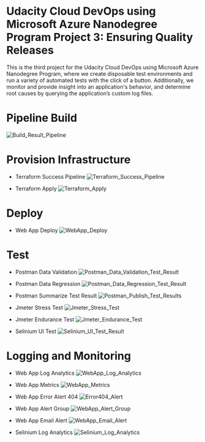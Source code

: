 # Udacity Cloud DevOps using Microsoft Azure Nanodegree Program Project 3: Ensuring Quality Releases

This is the third project for the Udacity Cloud DevOps using Microsoft Azure Nanodegree Program, where we create disposable test environments and run a variety of automated tests with the click of a button. Additionally, we monitor and provide insight into an application's behavior, and determine root causes by querying the application’s custom log files.

# Pipeline Build

![Build_Result_Pipeline](https://github.com/hakimuddin53/cd1807-Project-Ensuring-Quality-Releases/assets/80934027/fb3a9994-1beb-4d29-8a07-975b00932595)


# Provision Infrastructure 

* Terraform Success Pipeline
![Terraform_Success_Pipeline](https://github.com/hakimuddin53/cd1807-Project-Ensuring-Quality-Releases/assets/80934027/62392d49-4f77-48d4-a10f-27b8dcfb22e6)

* Terraform Apply
![Terraform_Apply](https://github.com/hakimuddin53/cd1807-Project-Ensuring-Quality-Releases/assets/80934027/61fa942c-e6c3-4be8-a619-81576e531625)

# Deploy 

* Web App Deploy
![WebApp_Deploy](https://github.com/hakimuddin53/cd1807-Project-Ensuring-Quality-Releases/assets/80934027/442ac0d2-67db-4594-8880-b82cced643cc)

# Test

* Postman Data Validation
![Postman_Data_Validation_Test_Result](https://github.com/hakimuddin53/cd1807-Project-Ensuring-Quality-Releases/assets/80934027/4c1a8628-c38b-4d12-96d3-19889dd09646)

* Postman Data Regression
![Postman_Data_Regression_Test_Result](https://github.com/hakimuddin53/cd1807-Project-Ensuring-Quality-Releases/assets/80934027/f0b7d1a3-560b-499c-b043-c83af8858cf9)

* Postman Summarize Test Result
![Postman_Publish_Test_Results](https://github.com/hakimuddin53/cd1807-Project-Ensuring-Quality-Releases/assets/80934027/86e9be14-ecfc-4fa8-9d97-89d457d7da32)

* Jmeter Stress Test
![Jmeter_Stress_Test](https://github.com/hakimuddin53/cd1807-Project-Ensuring-Quality-Releases/assets/80934027/405f4c3c-317d-4d45-8bab-4dfb36001672)

* Jmeter Endurance Test
![Jmeter_Endurance_Test](https://github.com/hakimuddin53/cd1807-Project-Ensuring-Quality-Releases/assets/80934027/2ba36c38-262a-4d4a-81ba-32fe346a237b)

* Selinium UI Test
![Selinium_UI_Test_Result](https://github.com/hakimuddin53/cd1807-Project-Ensuring-Quality-Releases/assets/80934027/0189c917-f5a0-419a-9c7d-98956fe80f05)

# Logging and Monitoring

* Web App Log Analytics
![WebApp_Log_Analytics](https://github.com/hakimuddin53/cd1807-Project-Ensuring-Quality-Releases/assets/80934027/c0ca2c9b-c935-4f07-877f-e69b65ded1e3)

* Web App Metrics
![WebApp_Metrics](https://github.com/hakimuddin53/cd1807-Project-Ensuring-Quality-Releases/assets/80934027/8eaf8fdb-e2e0-42d4-b104-4fd67bf7d95a)

* Web App Error Alert 404
![Error404_Alert](https://github.com/hakimuddin53/cd1807-Project-Ensuring-Quality-Releases/assets/80934027/e98c5c73-ff55-4e9a-979d-6a81804e81fc)

* Web App Alert Group
![WebApp_Alert_Group](https://github.com/hakimuddin53/cd1807-Project-Ensuring-Quality-Releases/assets/80934027/29179003-87b7-4ac9-85cc-729a0129acc1)

* Web App Email Alert
![WebApp_Email_Alert](https://github.com/hakimuddin53/cd1807-Project-Ensuring-Quality-Releases/assets/80934027/4c17a3b6-f721-47a8-abee-85ef1e5e92c7)

* Selinium Log Analytics
![Selinium_Log_Analytics](https://github.com/hakimuddin53/cd1807-Project-Ensuring-Quality-Releases/assets/80934027/7ed0bd6c-3681-4ff7-8f85-3167aad7bbd7)















